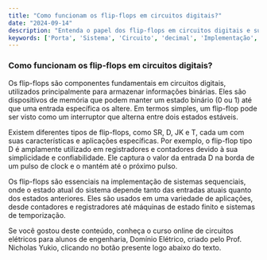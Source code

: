 ```yaml
---
title: "Como funcionam os flip-flops em circuitos digitais?"
date: "2024-09-14"
description: "Entenda o papel dos flip-flops em circuitos digitais e sua importância na implementação de sistemas eletrônicos."
keywords: ['Porta', 'Sistema', 'Circuito', 'decimal', 'Implementação', 'Flip-flop', 'Circuito']
---
```


### Como funcionam os flip-flops em circuitos digitais?

Os flip-flops são componentes fundamentais em circuitos digitais, utilizados principalmente para armazenar informações binárias. Eles são dispositivos de memória que podem manter um estado binário (0 ou 1) até que uma entrada específica os altere. Em termos simples, um flip-flop pode ser visto como um interruptor que alterna entre dois estados estáveis.

Existem diferentes tipos de flip-flops, como SR, D, JK e T, cada um com suas características e aplicações específicas. Por exemplo, o flip-flop tipo D é amplamente utilizado em registradores e contadores devido à sua simplicidade e confiabilidade. Ele captura o valor da entrada D na borda de um pulso de clock e o mantém até o próximo pulso.

Os flip-flops são essenciais na implementação de sistemas sequenciais, onde o estado atual do sistema depende tanto das entradas atuais quanto dos estados anteriores. Eles são usados em uma variedade de aplicações, desde contadores e registradores até máquinas de estado finito e sistemas de temporização.

Se você gostou deste conteúdo, conheça o curso online de circuitos elétricos para alunos de engenharia, Domínio Elétrico, criado pelo Prof. Nicholas Yukio, clicando no botão presente logo abaixo do texto.